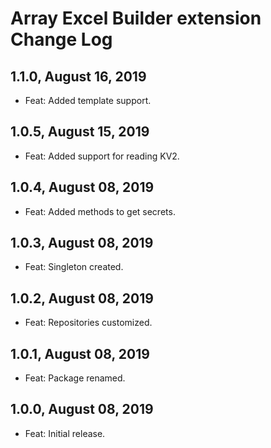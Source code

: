 Array Excel Builder extension Change Log
========================================

1.1.0, August 16, 2019
----------------------

- Feat: Added template support.


1.0.5, August 15, 2019
----------------------

- Feat: Added support for reading KV2.


1.0.4, August 08, 2019
------------------------

- Feat: Added methods to get secrets.


1.0.3, August 08, 2019
------------------------

- Feat: Singleton created.


1.0.2, August 08, 2019
------------------------

- Feat: Repositories customized.


1.0.1, August 08, 2019
------------------------

- Feat: Package renamed.


1.0.0, August 08, 2019
------------------------

- Feat: Initial release.
